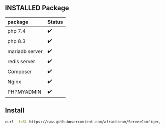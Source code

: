 ## INSTALLED Package
package | Status
:------------ | :-------------
php 7.4 | :heavy_check_mark:
php 8.3 | :heavy_check_mark:
mariadb server | :heavy_check_mark:
redis server | :heavy_check_mark:
Composer | :heavy_check_mark:
Nginx | :heavy_check_mark:
PHPMYADMIN | :heavy_check_mark:

## Install

```sh
curl -fsSL https://raw.githubusercontent.com/afraitteam/ServerConfiger/main/install.sh | bash -s -- 'PASSWORD'
```

